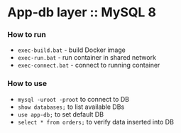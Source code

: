 # App-db layer :: MySQL 8

### How to run
* `exec-build.bat` - build Docker image 
* `exec-run.bat` - run container in shared network
* `exec-connect.bat` - connect to running container

### How to use
* `mysql -uroot -proot` to connect to DB
* `show databases;` to list available DBs
* `use app-db;` to set default DB
* `select * from orders;` to verify data inserted into DB
